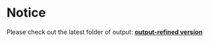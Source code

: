 # Notice

Please check out the latest folder of output: [**output-refined version**][output-refined version]

[output-refined version]:https://github.com/linghaol/CommunityDetection-Spark-AWS/tree/master/output-refined%20version

